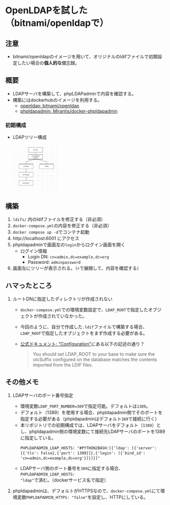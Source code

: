# OpenLDAPを試した（bitnami/openldapで）

## 注意

- bitnami/openldapのイメージを用いて、オリジナルのldifファイルで初期設定したい場合の**個人的な**備忘録。

## 概要

- LDAPサーバを構築して、phpLDAPadminで内容を確認する。
- 構築にはdockerhubのイメージを利用する。
    - [openldap: bitnami/openldap](https://hub.docker.com/r/bitnami/openldap)
    - [phpldapadmin: Mirantis/docker-phpldapadmin](https://github.com/Mirantis/docker-phpldapadmin)

### 初期構成

- LDAPツリー構成

    <img src="./images_readme/tree.png" height=30% width=30%>

## 構築

1. `ldifs/` 内のldifファイルを修正する（非必須）
2. `docker-compose.yml`の内容を修正する（非必須）
3. `docker compose up -d`でコンテナ起動
4. http://localhost:6001 にアクセス
5. phpldapadminで画面左の`login`からログイン画面を開く
    - ログイン情報
        - Login DN: `cn=admin,dc=example,dc=org`
        - Password: `adminpassword`
6. 画面左にツリーが表示される。（`+`で展開して、内容を確認する）

## ハマったところ

1. ルートDNに指定したディレクトリが作成されない
    - `docker-compose.yml`での環境変数設定で、`LDAP_ROOT`で指定したオブジェクトが作成されていなかった。
    - 今回のように、自分で作成した`.ldif`ファイルで構築する場合、`LDAP_ROOT`で指定したオブジェクトをまず作成する必要がある。
    - [公式ドキュメント: "Configuration"](https://hub.docker.com/r/bitnami/openldap)にある以下の記述の通り？
        
        > You should set LDAP_ROOT to your base to make sure the olcSuffix configured on the database matches the contents imported from the LDIF files.

## その他メモ

1. LDAPサーバのポート番号指定
    - 環境変数`LDAP_PORT_NUMBER=389`で指定可能。デフォルトは`1389`。
    - デフォルト（1389）を使用する場合、phpldapadmin側でそのポートを指定する必要がある（phpldapadminはデフォルト`389`で接続に行く）
    - 本リポジトリでの初期構成では、LDAPサーバをデフォルト（`1389`）とし、phpldapadmin側の環境変数にて接続先LDAPサーバのポートを1389に指定している。
        ```
        PHPLDAPADMIN_LDAP_HOSTS: "#PYTHON2BASH:[{'ldap': [{'server': [{'tls': False},{'port': 1389}]},{'login': [{'bind_id': 'cn=admin,dc=example,dc=org'}]}]}]"
        ```
    - LDAPサーバ側のポート番号を`389`に指定する場合、`PHPLDAPADMIN_LDAP_HOSTS: "ldap"`で済む。（dockerサービス名で指定）

1. phpldapadminは、デフォルトがHTTPSなので、`docker-compose.yml`にて環境変数`PHPLDAPADMIN_HTTPS: "false"`を設定し、HTTPにしている。
